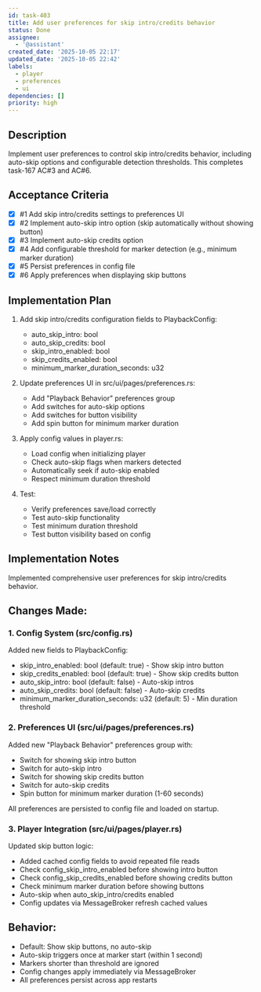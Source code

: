 ```yaml
---
id: task-403
title: Add user preferences for skip intro/credits behavior
status: Done
assignee:
  - '@assistant'
created_date: '2025-10-05 22:17'
updated_date: '2025-10-05 22:42'
labels:
  - player
  - preferences
  - ui
dependencies: []
priority: high
---
```


## Description

<!-- SECTION:DESCRIPTION:BEGIN -->
Implement user preferences to control skip intro/credits behavior, including auto-skip options and configurable detection thresholds. This completes task-167 AC#3 and AC#6.
<!-- SECTION:DESCRIPTION:END -->

## Acceptance Criteria
<!-- AC:BEGIN -->
- [x] #1 Add skip intro/credits settings to preferences UI
- [x] #2 Implement auto-skip intro option (skip automatically without showing button)
- [x] #3 Implement auto-skip credits option
- [x] #4 Add configurable threshold for marker detection (e.g., minimum marker duration)
- [x] #5 Persist preferences in config file
- [x] #6 Apply preferences when displaying skip buttons
<!-- AC:END -->

## Implementation Plan

<!-- SECTION:PLAN:BEGIN -->
1. Add skip intro/credits configuration fields to PlaybackConfig:
   - auto_skip_intro: bool
   - auto_skip_credits: bool
   - skip_intro_enabled: bool
   - skip_credits_enabled: bool
   - minimum_marker_duration_seconds: u32

2. Update preferences UI in src/ui/pages/preferences.rs:
   - Add "Playback Behavior" preferences group
   - Add switches for auto-skip options
   - Add switches for button visibility
   - Add spin button for minimum marker duration

3. Apply config values in player.rs:
   - Load config when initializing player
   - Check auto-skip flags when markers detected
   - Automatically seek if auto-skip enabled
   - Respect minimum duration threshold

4. Test:
   - Verify preferences save/load correctly
   - Test auto-skip functionality
   - Test minimum duration threshold
   - Test button visibility based on config
<!-- SECTION:PLAN:END -->

## Implementation Notes

<!-- SECTION:NOTES:BEGIN -->
Implemented comprehensive user preferences for skip intro/credits behavior.

## Changes Made:

### 1. Config System (src/config.rs)
Added new fields to PlaybackConfig:
- skip_intro_enabled: bool (default: true) - Show skip intro button
- skip_credits_enabled: bool (default: true) - Show skip credits button  
- auto_skip_intro: bool (default: false) - Auto-skip intros
- auto_skip_credits: bool (default: false) - Auto-skip credits
- minimum_marker_duration_seconds: u32 (default: 5) - Min duration threshold

### 2. Preferences UI (src/ui/pages/preferences.rs)
Added new "Playback Behavior" preferences group with:
- Switch for showing skip intro button
- Switch for auto-skip intro
- Switch for showing skip credits button
- Switch for auto-skip credits
- Spin button for minimum marker duration (1-60 seconds)

All preferences are persisted to config file and loaded on startup.

### 3. Player Integration (src/ui/pages/player.rs)
Updated skip button logic:
- Added cached config fields to avoid repeated file reads
- Check config_skip_intro_enabled before showing intro button
- Check config_skip_credits_enabled before showing credits button
- Check minimum marker duration before showing buttons
- Auto-skip when auto_skip_intro/credits enabled
- Config updates via MessageBroker refresh cached values

## Behavior:
- Default: Show skip buttons, no auto-skip
- Auto-skip triggers once at marker start (within 1 second)
- Markers shorter than threshold are ignored
- Config changes apply immediately via MessageBroker
- All preferences persist across app restarts
<!-- SECTION:NOTES:END -->
